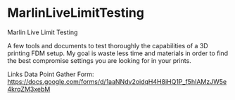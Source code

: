 # MarlinLiveLimitTesting
Marlin Live Limit Testing

A few tools and documents to test thoroughly the capabilities of a 3D printing FDM setup.
My goal is waste less time and materials in order to find the best compromise settings you are looking for in your prints.

Links
Data Point Gather Form: https://docs.google.com/forms/d/1aaNNdv2oidqH4H8iHQ1P_f5hIAMzJW5e4krqZM3xebM
